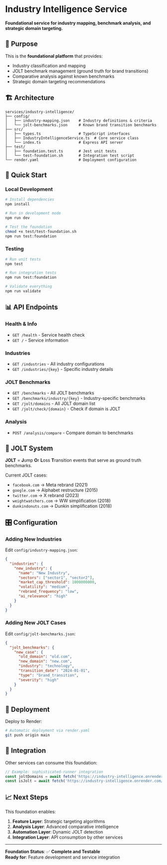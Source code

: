 # Industry Intelligence Service

**Foundational service for industry mapping, benchmark analysis, and strategic domain targeting.**

## 🎯 Purpose

This is the **foundational platform** that provides:

- Industry classification and mapping
- JOLT benchmark management (ground truth for brand transitions)
- Comparative analysis against known benchmarks
- Strategic domain targeting recommendations

## 🏗️ Architecture

```
services/industry-intelligence/
├── config/
│   ├── industry-mapping.json    # Industry definitions & criteria
│   └── jolt-benchmarks.json     # Known brand transition benchmarks
├── src/
│   ├── types.ts                 # TypeScript interfaces
│   ├── IndustryIntelligenceService.ts  # Core service class
│   └── index.ts                 # Express API server
├── test/
│   ├── foundation.test.ts       # Jest unit tests
│   └── test-foundation.sh       # Integration test script
└── render.yaml                  # Deployment configuration
```

## 🚀 Quick Start

### Local Development
```bash
# Install dependencies
npm install

# Run in development mode
npm run dev

# Test the foundation
chmod +x test/test-foundation.sh
npm run test:foundation
```

### Testing
```bash
# Run unit tests
npm test

# Run integration tests
npm run test:foundation

# Validate everything
npm run validate
```

## 📊 API Endpoints

### Health & Info
- `GET /health` - Service health check
- `GET /` - Service information

### Industries
- `GET /industries` - All industry configurations
- `GET /industries/{key}` - Specific industry details

### JOLT Benchmarks  
- `GET /benchmarks` - All JOLT benchmarks
- `GET /benchmarks/industry/{key}` - Industry-specific benchmarks
- `GET /jolt/domains` - All JOLT domain list
- `GET /jolt/check/{domain}` - Check if domain is JOLT

### Analysis
- `POST /analysis/compare` - Compare domain to benchmarks

## 🔬 JOLT System

**JOLT** = **J**ump **O**r **L**oss **T**ransition events that serve as ground truth benchmarks.

Current JOLT cases:
- `facebook.com` → Meta rebrand (2021)
- `google.com` → Alphabet restructure (2015)  
- `twitter.com` → X rebrand (2023)
- `weightwatchers.com` → WW simplification (2018)
- `dunkindonuts.com` → Dunkin simplification (2018)

## 🎛️ Configuration

### Adding New Industries
Edit `config/industry-mapping.json`:
```json
{
  "industries": {
    "new_industry": {
      "name": "New Industry",
      "sectors": ["sector1", "sector2"],
      "market_cap_threshold": 1000000000,
      "volatility": "medium",
      "rebrand_frequency": "low",
      "ai_relevance": "high"
    }
  }
}
```

### Adding New JOLT Cases
Edit `config/jolt-benchmarks.json`:
```json
{
  "jolt_benchmarks": {
    "new_case": {
      "old_domain": "old.com",
      "new_domain": "new.com", 
      "industry": "technology",
      "transition_date": "2024-01-01",
      "type": "brand_transition",
      "severity": "high"
    }
  }
}
```

## 🚀 Deployment

Deploy to Render:
```bash
# Automatic deployment via render.yaml
git push origin main
```

## 🔗 Integration

Other services can consume this foundation:

```typescript
// Example: sophisticated-runner integration
const joltDomains = await fetch('https://industry-intelligence.onrender.com/jolt/domains');
const isJolt = await fetch('https://industry-intelligence.onrender.com/jolt/check/facebook.com');
```

## 📈 Next Steps

This foundation enables:
1. **Feature Layer**: Strategic targeting algorithms
2. **Analysis Layer**: Advanced comparative intelligence  
3. **Automation Layer**: Dynamic JOLT detection
4. **Integration Layer**: API consumption by other services

---

**Foundation Status**: ✅ **Complete and Testable**  
**Ready for**: Feature development and service integration 